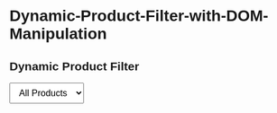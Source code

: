 # Dynamic-Product-Filter-with-DOM-Manipulation
<!DOCTYPE html>
<html lang="en">
<head>
  <meta charset="UTF-8">
  <meta name="viewport" content="width=device-width, initial-scale=1.0">
  <title>Dynamic Product Filter</title>
  <style>
    body {
      font-family: Arial, sans-serif;
      padding: 20px;
    }
    select {
      margin-bottom: 20px;
      padding: 8px 12px;
      font-size: 16px;
    }
    #products-container {
      display: grid;
      grid-template-columns: repeat(auto-fit, minmax(200px, 1fr));
      gap: 15px;
    }
    .product {
      border: 1px solid #ccc;
      padding: 15px;
      border-radius: 10px;
      text-align: center;
      box-shadow: 0px 2px 6px rgba(0,0,0,0.1);
      transition: transform 0.2s ease;
    }
    .product:hover {
      transform: scale(1.05);
    }
    .product h3 {
      margin: 10px 0;
    }
    .product p {
      font-size: 18px;
      font-weight: bold;
      color: green;
    }
  </style>
</head>
<body>
  <h2>Dynamic Product Filter</h2>
  
  <!-- Dropdown Filter -->
  <select id="filter">
    <option value="all">All Products</option>
    <option value="electronics">Electronics</option>
    <option value="clothing">Clothing</option>
  </select>

  <!-- Container for Products -->
  <div id="products-container"></div>

  <script>
    // Product Dataset
    const products = [
      { name: "Laptop", category: "electronics", price: 999 },
      { name: "Shirt", category: "clothing", price: 25 },
      { name: "Headphones", category: "electronics", price: 199 },
      { name: "Jeans", category: "clothing", price: 45 },
      { name: "Smartphone", category: "electronics", price: 799 }
    ];

    // Event Listener for Dropdown
    document.getElementById('filter').addEventListener('change', (e) => {
      const selected = e.target.value;
      const filtered = selected === 'all' ? products : products.filter(p => p.category === selected);
      renderProducts(filtered);
    });

    // Render Function
    function renderProducts(products) {
      const container = document.getElementById('products-container');
      if (products.length === 0) {
        container.innerHTML = "<p>No products available.</p>";
        return;
      }
      container.innerHTML = products.map(p => `
        <div class="product">
          <h3>${p.name}</h3>
          <p>$${p.price}</p>
        </div>
      `).join('');
    }

    // Initial Render
    renderProducts(products);
  </script>
</body>
</html>
